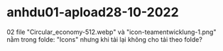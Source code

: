 # anhdu01-apload28-10-2022
02 file "Circular_economy-512.webp"  và "icon-teamentwicklung-1.png" nằm trong folde: "Icons" nhưng khi tải lại không cho tải theo folde?
